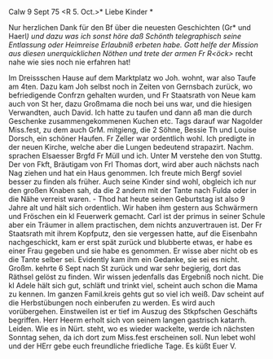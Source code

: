  Calw 9 Sept 75
 <R 5. Oct.>*
Liebe Kinder <Sam>*

Nur herzlichen Dank für den Bf über die neuesten Geschichten (Gr<aeter>* und Haerl<in>*) und dazu was ich sonst höre daß Schönth telegraphisch seine Entlassung oder Heimreise Erlaubniß erbeten habe. Gott helfe der Mission aus diesen unerquicklichen Nöthen und trete der armen Fr R<öck>* recht nahe wie sies noch nie erfahren hat!

Im Dreissschen Hause auf dem Marktplatz wo Joh. wohnt, war also Taufe am 4ten. Dazu kam Joh selbst noch in Zeiten von Gernsbach zurück, wo befriedigende Confrzn gehalten wurden, und Fr Staatsrath von Neue kam auch von St her, dazu Großmama die noch bei uns war, und die hiesigen Verwandten, auch David. Ich hatte zu taufen und dann aß man die durch Geschenke zusammengekommenen Kuchen etc. Tags darauf war Nagolder Miss.fest, zu dem auch GrM. mitgieng, die 2 Söhne, Bessie Th und Louise Dorsch, ein schöner Haufen. Fr Zeller war ordentlich wohl. Ich predigte in der neuen Kirche, welche aber die Lungen bedeutend strapazirt. Nachm. sprachen Elsaesser Brgfd Fr Müll und ich. Unter M verstehe den von Stuttg. Der von Fkft, Bräutigam von Frl Thomas dort, wird aber auch nächsts nach Nag ziehen und hat ein Haus genommen. Ich freute mich Bergf soviel besser zu finden als früher. Auch seine Kinder sind wohl, obgleich ich nur den großen Knaben sah, da die 2 andern mit der Tante nach Fulda oder in die Nähe verreist waren. - Thod hat heute seinen Geburtstag ist also 9 Jahre alt und hält sich ordentlich. Wir haben ihm gestern aus Schwärmern und Fröschen ein kl Feuerwerk gemacht. Carl ist der primus in seiner Schule aber ein Träumer in allem practischen, dem nichts anzuvertrauen ist. Der Fr Staatsrath mit ihrem Kopfputz, den sie vergessen hatte, auf die Eisenbahn nachgeschickt, kam er erst spät zurück und blubberte etwas, er habe es einer Frau gegeben und sie habe es genommen. Er wisse aber nicht ob es die Tante selber sei. Evidently kam ihm ein Gedanke, sie sei es nicht. Großm. kehrte 6 Sept nach St zurück und war sehr begierig, dort das Räthsel gelöst zu finden. Wir wissen jedenfalls das Ergebniß noch nicht. Die kl Adele hält sich gut, schläft und trinkt viel, scheint auch schon die Mama zu kennen. Im ganzen Famil.kreis gehts gut so viel ich weiß. Dav scheint auf die Herbstübungen noch einberufen zu werden. Es wird auch vorübergehen. Einstweilen ist er tief im Auszug des Stkpfschen Geschäfts begriffen. Herr Heerm erholt sich von seinem langen gastrisch katarrh. Leiden. Wie es in Nürt. steht, wo es wieder wackelte, werde ich nächsten Sonntag sehen, da ich dort zum Miss.fest erscheinen soll. Nun lebet wohl und der HErr gebe euch freundliche friedliche Tage. Es küßt  Euer V.
